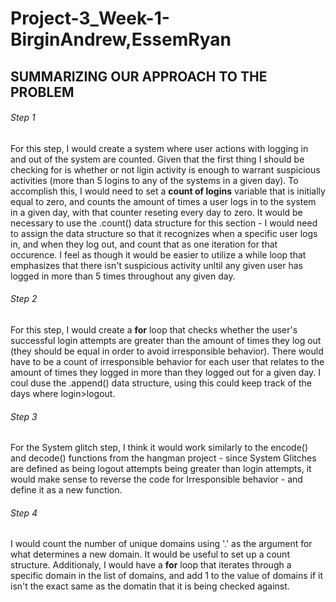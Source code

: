 # Project-3_Week-1-BirginAndrew,EssemRyan
## SUMMARIZING OUR APPROACH TO THE PROBLEM
###### Step 1
For this step, I would create a system where user actions with logging in and out of the system are counted.
Given that the first thing I should be checking for is whether or not ligin activity is enough to warrant suspicious activities (more than 5 logins to any of the systems in a given day).
  To accomplish this, I would need to set a **count of logins** variable that is initially equal to zero, and counts the amount of times a user logs in to the system in a given day, with that counter reseting every day to zero.
      It would be necessary to use the .count() data structure for this section - I would need to assign the data structure so that it recognizes when a specific user logs in, and when they log out, and count that as one iteration for that occurence.
I feel as though it would be easier to utilize a while loop that emphasizes that there isn't suspicious activity unltil any given user has logged in more than 5 times throughout any given day.
###### Step 2
For this step, I would create a **for** loop that checks whether the user's successful login attempts are greater than the amount of times they log out (they should be equal in order to avoid irresponsible behavior). 
There would have to be a count of irresponsible behavior for each user that relates to the amount of times they logged in more than they logged out for a given day.
I coul duse the .append() data structure, using this could keep track of the days where login>logout.
###### Step 3
For the System glitch step, I think it would work similarly to the encode() and decode() functions from the hangman project - since System Glitches are defined as being logout attempts being greater than login attempts, it would make sense to reverse the code for Irresponsible behavior - and define it as a new function.
###### Step 4
I would count the number of unique domains using '.' as the argument for what determines a new domain. 
It would be useful to set up a count structure. Additionaly, I would have a **for** loop that iterates through a specific domain in the list of domains, and add 1 to the value of domains if it isn't the exact same as the domatin that it is being checked against.
